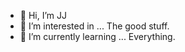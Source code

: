 - 👋 Hi, I’m JJ
- 👀 I’m interested in ... The good stuff.
- 🌱 I’m currently learning ... Everything. 

<!---
JJewell2k/JJewell2k is a ✨ special ✨ repository because its `README.md` (this file) appears on your GitHub profile.
You can click the Preview link to take a look at your changes.
--->
